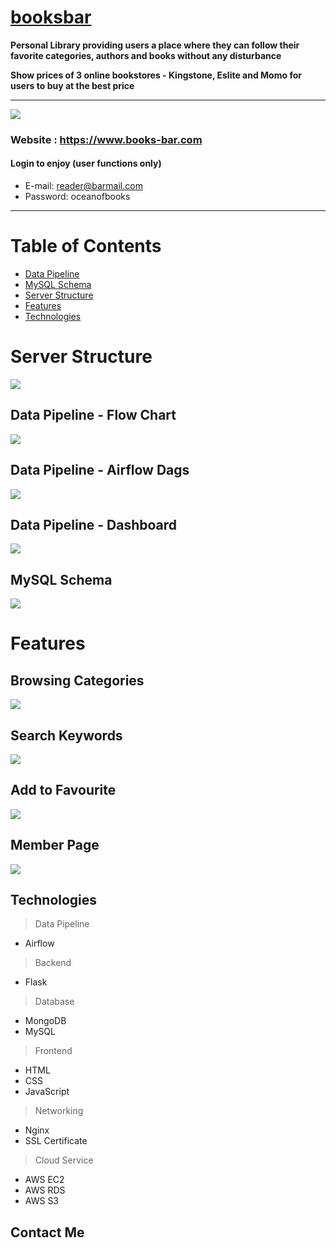 # [booksbar](https://www.books-bar.com)

**Personal Library providing users a place where they can follow their favorite categories, authors and books without any disturbance**

**Show prices of 3 online bookstores - Kingstone, Eslite and Momo for users to buy at the best price**
****

![](https://imgur.com/fHfmome.jpg)
### Website : https://www.books-bar.com


#### Login to enjoy (user functions only)
* E-mail: reader@barmail.com
* Password: oceanofbooks

****
# Table of Contents
* [Data Pipeline](#Data-Pipeline)
* [MySQL Schema](#MySQL-Schema)
* [Server Structure](#Server-Structure)
* [Features](#Features)
* [Technologies](#Technologies)


# Server Structure

![](https://i.imgur.com/KI4Kv2e.png)


## Data Pipeline - Flow Chart
![](https://i.imgur.com/pyL1leH.jpg)
## Data Pipeline - Airflow Dags
![](https://imgur.com/MZrrb0T.jpg)
## Data Pipeline - Dashboard
![](https://i.imgur.com/JyAtZke.gif)

## MySQL Schema
![](https://i.imgur.com/1eaz665.png)



# Features

## Browsing Categories
![](https://i.imgur.com/rCBAnx4.gif)

## Search Keywords
![](https://i.imgur.com/7VktSSd.gif)

## Add to Favourite
![](https://i.imgur.com/nQ7vYuW.gif)

## Member Page
![](https://i.imgur.com/ndLsynX.gif)








## Technologies
> Data Pipeline
* Airflow

> Backend
* Flask

> Database
* MongoDB
* MySQL

> Frontend
* HTML
* CSS
* JavaScript

> Networking
* Nginx
* SSL Certificate

> Cloud Service
* AWS EC2
* AWS RDS
* AWS S3

## Contact Me
